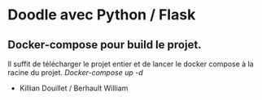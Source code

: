 # Doodle avec Python / Flask

## Docker-compose pour build le projet.

Il suffit de télécharger le projet entier et de lancer le docker compose à la racine du projet.
_Docker-compose up -d_

- Killian Douillet / Berhault William 
